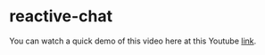 # reactive-chat

You can watch a quick demo of this video here at this Youtube  [link](https://youtu.be/fnrLu-vumns).

